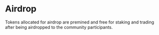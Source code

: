 # Airdrop

Tokens allocated for airdrop are premined and free for staking and trading after being airdropped to the community participants.
